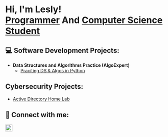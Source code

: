 <h1>Hi, I'm Lesly! <br/><a href="https://github.com/leslyvv">Programmer</a> And <a href="https://www.linkedin.com/in/lesly-vargas-2400b8157/">Computer Science Student</a></h1>

<h2>💻 Software Development Projects:</h2>

- <b>Data Structures and Algorithms Practice (AlgoExpert)</b>
  - [Praciting DS & Algos in Python](https://github.com/joshmadakor1/Algorithms-Practice)

<h2> Cybersecurity Projects:</h2>

  - [Active Directory Home Lab](https://github.com/leslyvv/ActiveDirectoryLab)

<h2> 🤳 Connect with me:</h2>


[<img align="left" alt="JoshMadakor | LinkedIn" width="22px" src="https://cdn.jsdelivr.net/npm/simple-icons@v3/icons/linkedin.svg" />][linkedin]

[linkedin]: https://linkedin.com/in/lesly-vargas-2400b8157/

